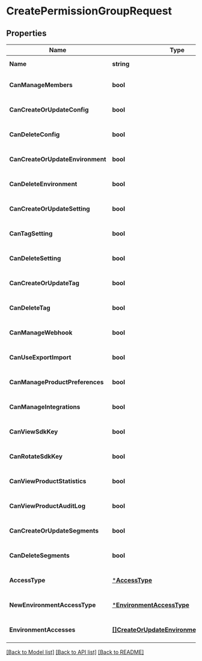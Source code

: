 # CreatePermissionGroupRequest

## Properties
Name | Type | Description | Notes
------------ | ------------- | ------------- | -------------
**Name** | **string** |  | [default to null]
**CanManageMembers** | **bool** |  | [optional] [default to null]
**CanCreateOrUpdateConfig** | **bool** |  | [optional] [default to null]
**CanDeleteConfig** | **bool** |  | [optional] [default to null]
**CanCreateOrUpdateEnvironment** | **bool** |  | [optional] [default to null]
**CanDeleteEnvironment** | **bool** |  | [optional] [default to null]
**CanCreateOrUpdateSetting** | **bool** |  | [optional] [default to null]
**CanTagSetting** | **bool** |  | [optional] [default to null]
**CanDeleteSetting** | **bool** |  | [optional] [default to null]
**CanCreateOrUpdateTag** | **bool** |  | [optional] [default to null]
**CanDeleteTag** | **bool** |  | [optional] [default to null]
**CanManageWebhook** | **bool** |  | [optional] [default to null]
**CanUseExportImport** | **bool** |  | [optional] [default to null]
**CanManageProductPreferences** | **bool** |  | [optional] [default to null]
**CanManageIntegrations** | **bool** |  | [optional] [default to null]
**CanViewSdkKey** | **bool** |  | [optional] [default to null]
**CanRotateSdkKey** | **bool** |  | [optional] [default to null]
**CanViewProductStatistics** | **bool** |  | [optional] [default to null]
**CanViewProductAuditLog** | **bool** |  | [optional] [default to null]
**CanCreateOrUpdateSegments** | **bool** |  | [optional] [default to null]
**CanDeleteSegments** | **bool** |  | [optional] [default to null]
**AccessType** | [***AccessType**](AccessType.md) |  | [optional] [default to null]
**NewEnvironmentAccessType** | [***EnvironmentAccessType**](EnvironmentAccessType.md) |  | [optional] [default to null]
**EnvironmentAccesses** | [**[]CreateOrUpdateEnvironmentAccessModel**](CreateOrUpdateEnvironmentAccessModel.md) |  | [optional] [default to null]

[[Back to Model list]](../README.md#documentation-for-models) [[Back to API list]](../README.md#documentation-for-api-endpoints) [[Back to README]](../README.md)

